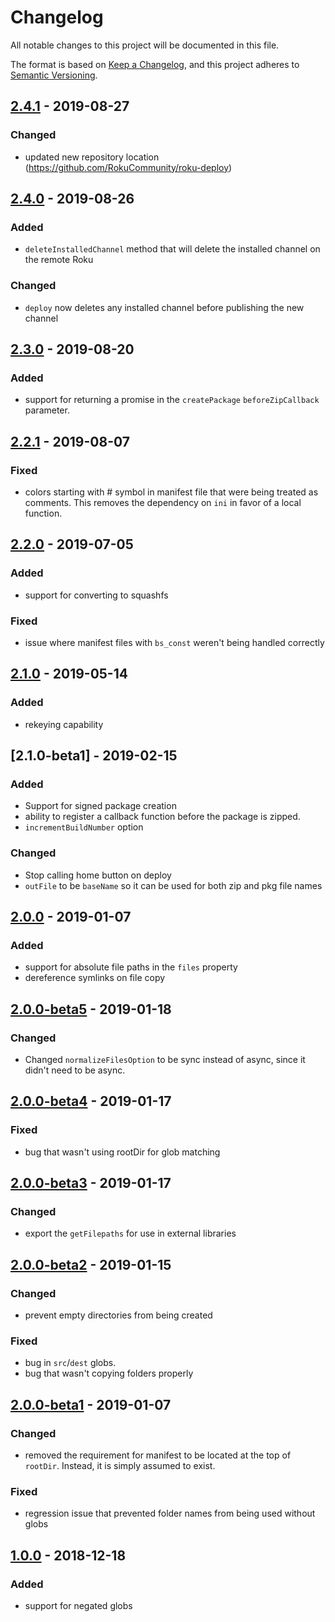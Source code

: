 # Changelog
All notable changes to this project will be documented in this file.

The format is based on [Keep a Changelog](https://keepachangelog.com/en/1.0.0/),
and this project adheres to [Semantic Versioning](https://semver.org/spec/v2.0.0.html).


## [2.4.1] - 2019-08-27
### Changed
 - updated new repository location (https://github.com/RokuCommunity/roku-deploy)


## [2.4.0] - 2019-08-26
### Added
 - `deleteInstalledChannel` method that will delete the installed channel on the remote Roku

### Changed
 - `deploy` now deletes any installed channel before publishing the new channel



## [2.3.0] - 2019-08-20
### Added
 - support for returning a promise in the `createPackage` `beforeZipCallback` parameter.



## [2.2.1] - 2019-08-07
### Fixed
 - colors starting with # symbol in manifest file that were being treated as comments. This removes the dependency on `ini` in favor of a local function.



## [2.2.0] - 2019-07-05
### Added
 - support for converting to squashfs
### Fixed
 - issue where manifest files with `bs_const` weren't being handled correctly



## [2.1.0] - 2019-05-14
### Added
 - rekeying capability



## [2.1.0-beta1] - 2019-02-15
### Added
 - Support for signed package creation
 - ability to register a callback function before the package is zipped. 
 - `incrementBuildNumber` option
### Changed
 - Stop calling home button on deploy
 - `outFile` to be `baseName` so it can be used for both zip and pkg file names



## [2.0.0] - 2019-01-07
### Added
 - support for absolute file paths in the `files` property
 - dereference symlinks on file copy



## [2.0.0-beta5] - 2019-01-18
### Changed
 - Changed `normalizeFilesOption` to be sync instead of async, since it didn't need to be async.



## [2.0.0-beta4] - 2019-01-17
### Fixed
 - bug that wasn't using rootDir for glob matching



## [2.0.0-beta3] - 2019-01-17
### Changed
 - export the `getFilepaths` for use in external libraries



## [2.0.0-beta2] - 2019-01-15
### Changed
 - prevent empty directories from being created
### Fixed
 - bug in `src`/`dest` globs.
 - bug that wasn't copying folders properly



## [2.0.0-beta1] - 2019-01-07
### Changed
 - removed the requirement for manifest to be located at the top of `rootDir`. Instead, it is simply assumed to exist.
### Fixed
 - regression issue that prevented folder names from being used without globs



## [1.0.0] - 2018-12-18
### Added
 - support for negated globs


[2.4.1]:  https://github.com/RokuCommunity/roku-deploy/compare/v2.4.0...v2.4.1
[2.4.0]:  https://github.com/RokuCommunity/roku-deploy/compare/v2.3.0...v2.4.0
[2.3.0]:  https://github.com/RokuCommunity/roku-deploy/compare/v2.2.1...v2.3.0
[2.2.1]:  https://github.com/RokuCommunity/roku-deploy/compare/v2.2.0...v2.2.1
[2.2.0]:  https://github.com/RokuCommunity/roku-deploy/compare/v2.1.0...v2.2.0
[2.1.0]:  https://github.com/RokuCommunity/roku-deploy/compare/v2.1.0-beta1...v2.1.0
[2.1.0]:  https://github.com/RokuCommunity/roku-deploy/compare/v2.1.0-beta1...v2.1.0
[2.0.0]:  https://github.com/RokuCommunity/roku-deploy/compare/v2.0.0-beta5...v2.0.0
[2.0.0-beta5]:  https://github.com/RokuCommunity/roku-deploy/compare/v2.0.0-beta4...v2.0.0-beta5
[2.0.0-beta4]:  https://github.com/RokuCommunity/roku-deploy/compare/v2.0.0-beta3...v2.0.0-beta4
[2.0.0-beta3]:  https://github.com/RokuCommunity/roku-deploy/compare/v2.0.0-beta2...v2.0.0-beta3
[2.0.0-beta2]:  https://github.com/RokuCommunity/roku-deploy/compare/v2.0.0-beta1...v2.0.0-beta2
[2.0.0-beta1]:  https://github.com/RokuCommunity/roku-deploy/compare/v1.0.0...v2.0.0-beta1
[1.0.0]:  https://github.com/RokuCommunity/roku-deploy/compare/v0.2.1...v1.0.0